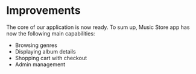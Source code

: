 # Improvements

The core of our application is now ready. To sum up, Music Store app has now the following main capabilities:

- Browsing genres
- Displaying album details
- Shopping cart with checkout
- Admin management 
